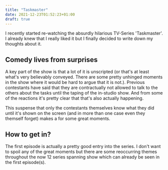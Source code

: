```yaml
---
title: "Taskmaster"
date: 2021-12-23T01:52:23+01:00
draft: true
---
```


I recently started re-watching the absurdly hilarious TV-Series 'Taskmaster'.
I already knew that I really liked it but I finally decided to write down my thoughts about it.

## Comedy lives from surprises

A key part of the show is that a lot of it is unscripted (or that's at least what's very believably conveyed. There are some pretty unhinged moments in the show where it would be hard to argue that it is not.).
Previous contestants have said that they are contractually not allowed to talk to the others about the tasks until the taping of the in-studio show.
And from some of the reactions it's pretty clear that that's also actually happening.

This suspense that only the contestants themselves know what they did until it's shown on the screen (and in more than one case even they themself forget) makes a for some great moments.

## How to get in?

The first episode is actually a pretty good entry into the series.
I don't want to spoil any of the great moments but there are some reoccurring themes throughout the now 12 series spanning show which can already be seen in the first episode(s).

